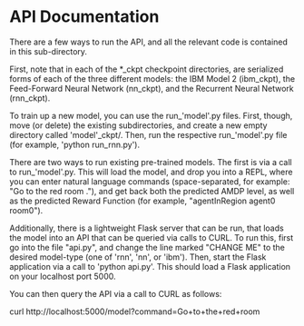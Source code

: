 # API Documentation #

There are a few ways to run the API, and all the relevant code is contained in
this sub-directory.

First, note that in each of the *_ckpt checkpoint directories, are serialized forms of each
of the three different models: the IBM Model 2 (ibm\_ckpt), the Feed-Forward Neural
Network (nn\_ckpt), and the Recurrent Neural Network (rnn\_ckpt). 

To train up a new model, you can use the run\_'model'.py files. First, though, move (or delete) the 
existing subdirectories, and create a new empty directory called 'model'\_ckpt/. Then, run the 
respective run\_'model'.py file (for example, 'python run\_rnn.py').

There are two ways to run existing pre-trained models. The first is via a call to run_'model'.py. 
This will load the model, and drop you into a REPL, where you can enter natural language commands
(space-separated, for example: "Go to the red room ."), and get back both the predicted AMDP level,
as well as the predicted Reward Function (for example, "agentInRegion agent0 room0").

Additionally, there is a lightweight Flask server that can be run, that loads the model into an API
that can be queried via calls to CURL. To run this, first go into the file "api.py", and change the
line marked "CHANGE ME" to the desired model-type (one of 'rnn', 'nn', or 'ibm'). Then, start the 
Flask application via a call to 'python api.py'. This should load a Flask application on your localhost
port 5000.

You can then query the API via a call to CURL as follows:

curl http://localhost:5000/model?command=Go+to+the+red+room